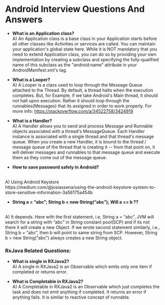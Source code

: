 # Android Interview Questions And Answers

* **What is an Application class?**<br/>
A) An Application class is a base class in your Application starts before all other classes like Activities or services are called. You can maintain your application's global state here. While it is NOT mandatory that you need to extend Application class, you can do so by providing your own implementation by creating a subclass and specifying the fully-qualified name of this subclass as the "android:name" attribute in your AndroidManifest.xml's <application> tag.

* **What is a Looper?**<br/>
A) A Looper is a class used to loop through the Message Queue attached to the Thread. By default, a thread halts when the execution completes. But, for Example, if we take Android's Main thread, it should not halt upon execution.
Rather it should loop through the runnables(Messages) that its assigned in order to work properly. For more info:
https://stackoverflow.com/a/34522758/3424919

* **What is a Handler?**<br/>
A) A Handler allows you to send and process Message and Runnable objects associated with a thread's MessageQueue. Each Handler instance is associated with a single thread and that thread's message queue. When you create a new Handler, it is bound to the thread / message queue of the thread that is creating it -- from that point on, it will deliver messages and runnables to that message queue and execute them as they come out of the message queue.


* **How to save password safely in Android?**
<br/>
A) Using Android Keystore
<br/>
https://medium.com/@josiassena/using-the-android-keystore-system-to-store-sensitive-information-3a56175a454b

* **String a = “abc”;  String b = new String(“abc”); Will a == b ??**
<br/>
A) It depends. Here with the first statement, i.e, String a = “abc”, JVM will search for a string with “abc” in String constant pool(SCP) and if its not there it will create a new Object.
If we wrote second statement similarly, i.e., String b = “abc”, then b will point to same string from SCP.
However, String b = new String(“abc”) always creates a new String object.

### RxJava Related Questions:

* **What is single in RXJava2?**<br/>
A) A single in RXJava2 is an Observable which emits only one item if completed or returns error.

* **What is Completable in RXJava2?** <br/>
A) A Completable in RXJava2 is an Observable which just completes the task and does not emit anything if completed. It returns an error if anything fails.
It is similar to reactive concept of runnable.
